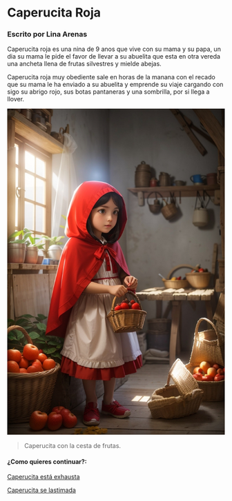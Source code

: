 # Caperucita Roja
### Escrito por Lina Arenas

Caperucita roja es una nina de 9 anos que vive con su mama y su papa, un dia su mama le pide el favor de llevar a su abuelita que esta en otra vereda una ancheta llena de frutas silvestres y mielde abejas.

Caperucita roja muy obediente sale en horas de la manana con el recado que su mama le ha enviado a su abuelita y emprende su viaje cargando con sigo su abrigo rojo, sus botas pantaneras y una sombrilla, por si llega a llover.

![](https://raw.githubusercontent.com/Linita-Arenas/Guion/main/Caperucita%20Roja/Inicio/img/DreamShaper_v7_Little_Red_Riding_Hood_is_a_9yearold_girl_who_l_0.jpg)

> Caperucita con la cesta de frutas.

#### ¿Como quieres continuar?:
[Caperucita está exhausta](https://github.com/Linita-Arenas/Guion/blob/main/Caperucita%20Roja/Inicio/1/1.md "Caperucita está exhausta")

[Caperucita se lastimada](https://github.com/Linita-Arenas/Guion/blob/main/Caperucita%20Roja/Inicio/2/2.md "Caperucita se lastimada" )
